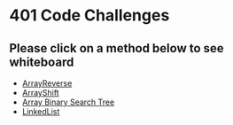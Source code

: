 # 401 Code Challenges

## Please click on a method below to see whiteboard
* [ArrayReverse](code401challenges/src/main/java/code401challenges/ArrayReverse)
* [ArrayShift](code401challenges/src/main/java/code401challenges/ArrayShift)
* [Array Binary Search Tree](code401challenges/src/main/java/code401challenges/ArrayBinarySearch)
* [LinkedList](code401challenges/src/main/java/code401challenges/LinkededList)


